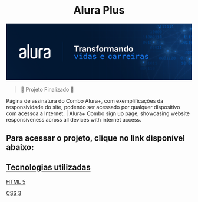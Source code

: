 <h1 align="center">Alura Plus</h1>

![Logo da Alura Cursos Online, junto há frase: "Transformando vidas e carreiras"](https://github.com/akhnpatrick/alura-plus/blob/main/img/alura-img.png)

> :hammer: Projeto Finalizado :hammer:

<p>
Página de assinatura do Combo Alura+, com exemplificações da responsividade do site, podendo ser acessado por qualquer dispositivo com acessoa a Internet. | Alura+ Combo sign up page, showcasing website responsiveness across all devices with internet access.
</p>

<h2>Para acessar o projeto, clique no link disponível abaixo:</h2>
<a href="https://alura-plus-rho-six.vercel.app/" target="_blank">

<h2>Tecnologias utilizadas</h2>
<p>HTML 5</p>
<p>CSS 3</p>